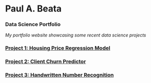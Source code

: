 # Paul A. Beata

### Data Science Portfolio

_My portfolio website showcasing some recent data science projects_

### [Project 1: Housing Price Regression Model](https://github.com/pbeata/housing_price_model)

### [Project 2: Client Churn Predictor](https://github.com/pbeata/client_churn_predictor)

### [Project 3: Handwritten Number Recognition](https://github.com/pbeata/number_recognition)

